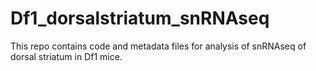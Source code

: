 # Df1_dorsalstriatum_snRNAseq

This repo contains code and metadata files for analysis of snRNAseq of dorsal striatum in Df1 mice.
